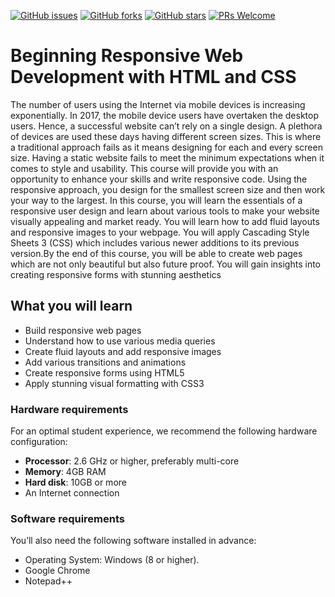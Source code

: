 [![GitHub issues](https://img.shields.io/github/issues/TrainingByPackt/Beginning-Responsive-Web-Development-with-HTML-and-CSS.svg)](https://github.com/TrainingByPackt/Beginning-Responsive-Web-Development-with-HTML-and-CSS/issues)
[![GitHub forks](https://img.shields.io/github/forks/TrainingByPackt/Beginning-Responsive-Web-Development-with-HTML-and-CSS.svg)](https://github.com/TrainingByPackt/Beginning-Responsive-Web-Development-with-HTML-and-CSS/network)
[![GitHub stars](https://img.shields.io/github/stars/TrainingByPackt/Beginning-Responsive-Web-Development-with-HTML-and-CSS.svg)](https://github.com/TrainingByPackt/Beginning-Responsive-Web-Development-with-HTML-and-CSS/stargazers)
[![PRs Welcome](https://img.shields.io/badge/PRs-welcome-brightgreen.svg)](https://github.com/TrainingByPackt/Beginning-Responsive-Web-Development-with-HTML-and-CSS/pulls)



# Beginning Responsive Web Development with HTML and CSS
The number of users using the Internet via mobile devices is increasing exponentially. In 2017, the mobile device users have overtaken the desktop users. Hence, a successful website can’t rely on a single design. A plethora of devices are used these days having different screen sizes. This is where a traditional approach fails as it means designing for each and every screen size. Having a static website fails to meet the minimum expectations when it comes to style and usability. This course will provide you with an opportunity to enhance your skills and write responsive code. Using the responsive approach, you design for the smallest screen size and then work your way to the largest. In this course, you will learn the essentials of a responsive user design and learn about various tools to make your website visually appealing and market ready. You will learn how to add fluid layouts and responsive images to your webpage. You will apply Cascading Style Sheets 3 (CSS) which includes various newer additions to its previous version.By the end of this course, you will be able to create web pages which are not only beautiful but also future proof. You will gain insights into creating responsive forms with stunning aesthetics


## What you will learn
* Build responsive web pages
* Understand how to use various media queries
* Create fluid layouts and add responsive images
* Add various transitions and animations
* Create responsive forms using HTML5
* Apply stunning visual formatting with CSS3

### Hardware requirements
For an optimal student experience, we recommend the following hardware configuration:
* **Processor**: 2.6 GHz or higher, preferably multi-core
* **Memory**: 4GB RAM
* **Hard disk**: 10GB or more
* An Internet connection



### Software requirements
You’ll also need the following software installed in advance:
* Operating System: Windows (8 or higher).
* Google Chrome
* Notepad++




